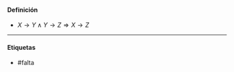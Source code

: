 #### Definición
- $X\rightarrow Y \land Y\rightarrow Z \Rightarrow X\rightarrow Z$ 
***
#### Etiquetas
- #falta 